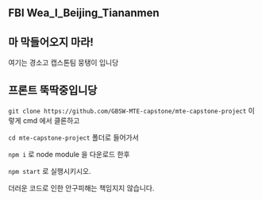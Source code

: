 ## FBI Wea_I_Beijing_Tiananmen

## 마 막들어오지 마라!

여기는 경소고 캡스톤팀 뭉탱이 입니당

## 프론트 뚝딱중입니당

`git clone https://github.com/GBSW-MTE-capstone/mte-capstone-project`
이렇게 cmd 에서 클론하고

`cd mte-capstone-project`
폴더로 들어가서 

`npm i`
로 node module 을 다운로드 한후 

`npm start`
로 실행시키시오.

더러운 코드로 인한 안구피해는 책임지지 않습니다.

